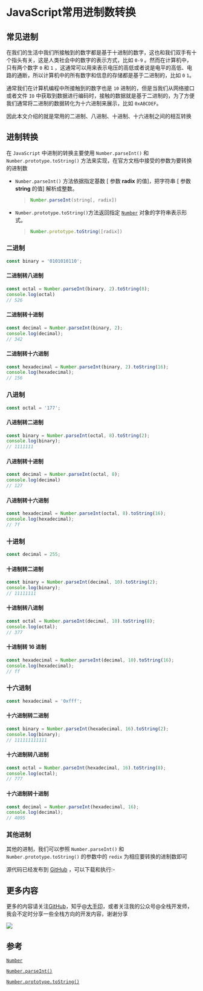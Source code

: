 # JavaScript常用进制数转换

## 常见进制

在我们的生活中我们所接触到的数字都是基于十进制的数字，这也和我们双手有十个指头有关，这是人类社会中的数字的表示方式，比如 `0-9` 。然而在计算机中，只有两个数字 `0` 和 `1` ，这通常可以用来表示电压的高低或者说是电平的高低、电路的通断，所以计算机中的所有数字和信息的存储都是基于二进制的，比如 `0` `1`。

通常我们在计算机编程中所接触到的数字也是 `10` 进制的，但是当我们从网络接口或者文件 `IO` 中获取到数据进行编码时，接触的数据就是基于二进制的，为了方便我们通常将二进制的数据转化为十六进制来展示，比如 `0xABCDEF`。

因此本文介绍的就是常用的二进制、八进制、十进制、十六进制之间的相互转换

## 进制转换

在 `JavaScript` 中进制的转换主要使用 `Number.parseInt()` 和 `Number.prototype.toString()` 方法来实现，在官方文档中接受的参数为要转换的进制数

- `Number.parseInt()` 方法依据指定基数 [ 参数 **radix** 的值]，把字符串 [ 参数 **string** 的值] 解析成整数。

  >```js
  >Number.parseInt(string[, radix])
  >```

- `Number.prototype.toString()`方法返回指定 [`Number`](https://developer.mozilla.org/zh-CN/docs/Web/JavaScript/Reference/Global_Objects/Number) 对象的字符串表示形式。

  > ```js
  > Number.prototype.toString([radix])
  > ```

### 二进制

```js
const binary = '0101010110';
```



#### 二进制转八进制

```js
const octal = Number.parseInt(binary, 2).toString(8);
console.log(octal)
// 526
```



#### 二进制转十进制

```js
const decimal = Number.parseInt(binary, 2);
console.log(decimal);
// 342
```



#### 二进制转十六进制

```js
const hexadecimal = Number.parseInt(binary, 2).toString(16);
console.log(hexadecimal);
// 156
```



### 八进制

```js
const octal = '177';
```

#### 八进制转二进制

```js
const binary = Number.parseInt(octal, 8).toString(2);
console.log(binary);
// 1111111
```



#### 八进制转十进制

```js
const decimal = Number.parseInt(octal, 8);
console.log(decimal)
// 127
```



#### 八进制转十六进制

```js
const hexadecimal = Number.parseInt(octal, 8).toString(16);
console.log(hexadecimal);
// 7f
```



### 十进制

```js
const decimal = 255;
```

#### 十进制转二进制

```js
const binary = Number.parseInt(decimal, 10).toString(2);
console.log(binary);
// 11111111
```



#### 十进制转八进制

```js
const octal = Number.parseInt(decimal, 10).toString(8);
console.log(octal);
// 377
```



#### 十进制转 16 进制

```js
const hexadecimal = Number.parseInt(decimal, 10).toString(16);
console.log(hexadecimal);
// ff
```



### 十六进制

```js
const hexadecimal = '0xfff';
```

#### 十六进制转二进制

```js
const binary = Number.parseInt(hexadecimal, 16).toString(2);
console.log(binary);
// 111111111111
```



#### 十六进制转八进制

```js
const octal = Number.parseInt(hexadecimal, 16).toString(8);
console.log(octal);
// 777
```



#### 十六进制转十进制

```js
const decimal = Number.parseInt(hexadecimal, 16);
console.log(decimal);
// 4095
```

### 其他进制

其他的进制，我们可以参照 `Number.parseInt()` 和 `Number.prototype.toString()` 的参数中的 `redix` 为相应要转换的进制数即可

源代码已经发布到 [GitHub](https://github.com/hom/common-base-transform) ，可以下载和执行:-

## 更多内容

更多的内容请关注[GitHub](https://github.com/hom)，知乎@[大手印](https://www.zhihu.com/people/mrmengj)，或者关注我的公众号@全栈开发师，我会不定时分享一些全栈方向的开发内容，谢谢分享

![](https://tva1.sinaimg.cn/large/007S8ZIlly1ggms66rig8j31bi0hcgol.jpg)

## 参考

[`Number`](https://developer.mozilla.org/zh-CN/docs/Web/JavaScript/Reference/Global_Objects/Number)

[`Number.parseInt()`](https://developer.mozilla.org/zh-CN/docs/Web/JavaScript/Reference/Global_Objects/parseInt)

[`Number.prototype.toString()`](https://developer.mozilla.org/zh-CN/docs/Web/JavaScript/Reference/Global_Objects/Number/toString)